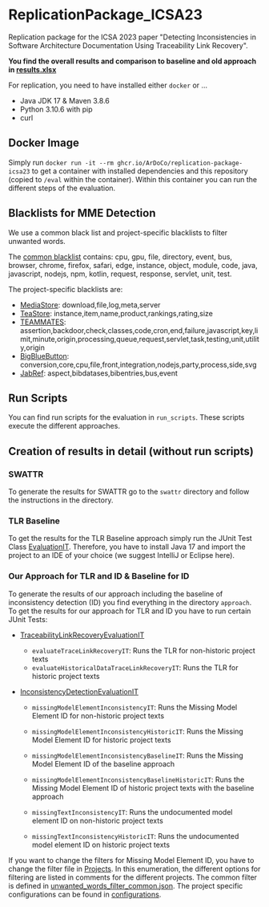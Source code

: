 # ReplicationPackage_ICSA23

Replication package for the ICSA 2023 paper "Detecting Inconsistencies in Software Architecture Documentation Using
Traceability Link Recovery".

**You find the overall results and comparison to baseline and old approach in [results.xlsx](./results/results.xlsx)**

For replication, you need to have installed either `docker` or ...

* Java JDK 17 & Maven 3.8.6
* Python 3.10.6 with pip
* curl

## Docker Image
Simply run `docker run -it --rm ghcr.io/ArDoCo/replication-package-icsa23` to get a container with installed dependencies and this repository (copied to `/eval` within the container). Within this container you can run the different steps of the evaluation.

## Blacklists for MME Detection
We use a common black list and project-specific blacklists to filter unwanted words.

The [common blacklist](./approach/inconsistency-detection/src/main/resources/unwanted_words_filter_common.json) contains: cpu, gpu, file, directory, event, bus, browser, chrome, firefox, safari, edge, instance, object, module, code, java, javascript, nodejs, npm, kotlin, request, response, servlet, unit, test.

The project-specific blacklists are:
* [MediaStore](./approach/tests/src/test/resources/configurations/ms/filterlists_all.txt): download,file,log,meta,server
* [TeaStore](./approach/tests/src/test/resources/configurations/ts/filterlists_all.txt): instance,item,name,product,rankings,rating,size
* [TEAMMATES](./approach/tests/src/test/resources/configurations/tm/filterlists_all.txt): assertion,backdoor,check,classes,code,cron,end,failure,javascript,key,limit,minute,origin,processing,queue,request,servlet,task,testing,unit,utility,origin
* [BigBlueButton](./approach/tests/src/test/resources/configurations/bbb/filterlists_all.txt): conversion,core,cpu,file,front,integration,nodejs,party,process,side,svg
* [JabRef](./approach/tests/src/test/resources/configurations/jabref/filterlists_all.txt): aspect,bibdatases,bibentries,bus,event


## Run Scripts
You can find run scripts for the evaluation in `run_scripts`.
These scripts execute the different approaches.

## Creation of results in detail (without run scripts)

### SWATTR

To generate the results for SWATTR go to the `swattr` directory and follow the instructions in the directory.

### TLR Baseline

To get the results for the TLR Baseline approach simply run the JUnit Test
Class [EvaluationIT](./tlr-baseline/src/test/java/io/github/ardoco/simpletracelinkdiscovery/eval/EvaluationIT.java).
Therefore, you have to install Java 17 and import the project to an IDE of your choice (we suggest IntelliJ or Eclipse
here).

### Our Approach for TLR and ID & Baseline for ID

To generate the results of our approach including the baseline of inconsistency detection (ID) you find everything in
the directory `approach`.
To get the results for our approach for TLR and ID you have to run certain JUnit Tests:

* [TraceabilityLinkRecoveryEvaluationIT](approach/tests/src/test/java/edu/kit/kastel/mcse/ardoco/core/tests/integration/TraceabilityLinkRecoveryEvaluationIT.java)
    * `evaluateTraceLinkRecoveryIT`: Runs the TLR for non-historic project texts
    * `evaluateHistoricalDataTraceLinkRecoveryIT`: Runs the TLR for historic project texts

* [InconsistencyDetectionEvaluationIT](approach/tests/src/test/java/edu/kit/kastel/mcse/ardoco/core/tests/integration/InconsistencyDetectionEvaluationIT.java)

    * `missingModelElementInconsistencyIT`: Runs the Missing Model Element ID for non-historic project texts
    * `missingModelElementInconsistencyHistoricIT`: Runs the Missing Model Element ID for historic project texts

    * `missingModelElementInconsistencyBaselineIT`: Runs the Missing Model Element ID of the baseline approach
    * `missingModelElementInconsistencyBaselineHistoricIT`: Runs the Missing Model Element ID of historic project texts
      with the baseline approach

    * `missingTextInconsistencyIT`: Runs the undocumented model element ID on non-historic project texts
    * `missingTextInconsistencyHistoricIT`: Runs the undocumented model element ID on historic project texts

If you want to change the filters for Missing Model Element ID, you have to change the filter file
in [Projects](approach/tests/src/test/java/edu/kit/kastel/mcse/ardoco/core/tests/eval/Project.java). In this
enumeration, the different options for filtering are listed in comments for the different projects.
The common filter is defined in [unwanted_words_filter_common.json](approach/inconsistency-detection/src/main/resources/unwanted_words_filter_common.json). The project specific configurations can be found in [configurations](approach/tests/src/test/resources/configurations).
